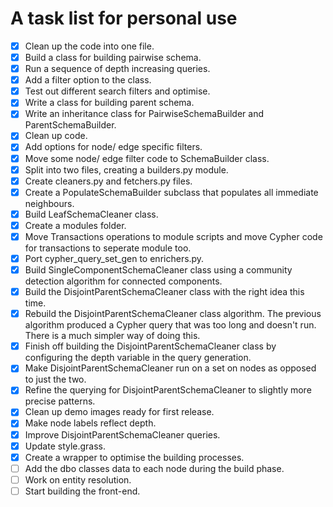 # A task list for personal use
- [x] Clean up the code into one file.
- [x] Build a class for building pairwise schema.
- [x] Run a sequence of depth increasing queries.
- [x] Add a filter option to the class.
- [x] Test out different search filters and optimise.
- [x] Write a class for building parent schema.
- [x] Write an inheritance class for PairwiseSchemaBuilder and ParentSchemaBuilder.
- [x] Clean up code.
- [x] Add options for node/ edge specific filters.
- [x] Move some node/ edge filter code to SchemaBuilder class.
- [x] Split into two files, creating a builders.py module.
- [x] Create cleaners.py and fetchers.py files.
- [x] Create a PopulateSchemaBuilder subclass that populates all immediate neighbours.
- [x] Build LeafSchemaCleaner class.
- [x] Create a modules folder.
- [x] Move Transactions operations to module scripts and move Cypher code for transactions to seperate module too.
- [x] Port cypher_query_set_gen to enrichers.py.
- [x] Build SingleComponentSchemaCleaner class using a community detection algorithm for connected components.
- [x] Build the DisjointParentSchemaCleaner class with the right idea this time.
- [x] Rebuild the DisjointParentSchemaCleaner class algorithm. The previous algorithm produced a Cypher query that was too long and doesn't run. There is a much simpler way of doing this.
- [x] Finish off building the DisjointParentSchemaCleaner class by configuring the depth variable in the query generation.
- [x] Make DisjointParentSchemaCleaner run on a set on nodes as opposed to just the two.
- [x] Refine the querying for DisjointParentSchemaCleaner to slightly more precise patterns.
- [x] Clean up demo images ready for first release.
- [x] Make node labels reflect depth.
- [x] Improve DisjointParentSchemaCleaner queries.
- [x] Update style.grass.
- [x] Create a wrapper to optimise the building processes.
- [ ] Add the dbo classes data to each node during the build phase.
- [ ] Work on entity resolution.
- [ ] Start building the front-end.
